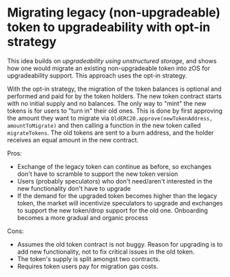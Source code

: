 # Migrating legacy (non-upgradeable) token to upgradeability with opt-in strategy

This idea builds on _upgradeability using unstructured storage_, and shows how one would migrate an existing non-upgradeable token into zOS for upgradeability support. This approach uses the opt-in strategy.

With the opt-in strategy, the migration of the token balances is optional and performed and paid for by the token holders. The new token contract starts with no initial supply and no balances. The only way to "mint" the new tokens is for users to "turn in" their old ones. This is done by first approving the amount they want to migrate via `OldERC20.approve(newTokenAddress, amountToMigrate)` and then calling a function in the new token called `migrateTokens`. The old tokens are sent to a burn address, and the holder receives an equal amount in the new contract.

Pros:
- Exchange of the legacy token can continue as before, so exchanges don't have to scramble to support the new token version
- Users (probably speculators) who don't need/aren't interested in the new functionality don't have to upgrade
- If the demand for the upgraded token becomes higher than the legacy token, the market will incentivize speculators to upgrade and exchanges to support the new token/drop support for the old one.
Onboarding becomes a more gradual and organic process

Cons:

- Assumes the old token contract is not buggy. Reason for upgrading is to add new functionality, not to fix critical issues in the old token.
- The token's supply is split amongst two contracts.
- Requires token users pay for migration gas costs.

